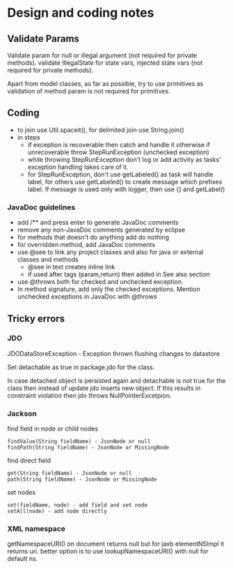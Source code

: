 # Design and coding notes

## Validate Params

Validate param for null or illegal argument (not required for private methods). validate IllegalState for state vars, injected state vars (not required for private methods).

Apart from model classes, as far as possible, try to use primitives as validation of method param is not required for primitives.

## Coding 

- to join use Util.spaceit(), for delimited join use String.join()
- in steps
  - if exception is recoverable then catch and handle it otherwise if unrecoverable throw StepRunException (unchecked exception)
  - while throwing StepRunException don't log or add activity as tasks' exception handling takes care of it.
  - for StepRunException, don't use getLabeled() as task will handle label, for others use getLabeled() to create message which prefixes label. If message is used only with logger, then use {} and getLabel()

### JavaDoc guidelines

  - add /** and press enter to generate JavaDoc comments
  - remove any non-JavaDoc comments generated by eclipse
  - for methods that doesn't do anything add do nothing
  - for overridden method, add JavaDoc comments
  - use @see to link any project classes and also for java or external classes and methods
    - @see in text creates inline link
    - if used after tags (param,return) then added in See also section
  - use @throws both for checked and unchecked exception.
  - In method signature, add only the checked exceptions. Mention unchecked exceptions in JavaDoc with @throws

## Tricky errors

### JDO

  JDODataStoreException - Exception thrown flushing changes to datastore

  Set detachable as true in package.jdo for the class.

  In case detached object is persisted again and detachable is not true for the class then instead of update jdo inserts new object. If this results in constraint violation then jdo throws NullPointerExcetpion.
  
### Jackson

find field in node or child nodes

	findValue(String fieldName) - JsonNode or null 
	findPath(String fieldName) - JsonNode or MissingNode

find direct field 

	get(String fieldName) - JsonNode or null
	path(String fieldName) - JsonNode or MissingNode

set nodes

	set(fieldName, node) - add field and set node 
	setAll(node) - add node directly 

### XML namespace

  getNamespaceURI() on document returns null but for jaxb elementNSImpl it returns uri.
  better option is to use lookupNamespaceURI() with null for default ns.

